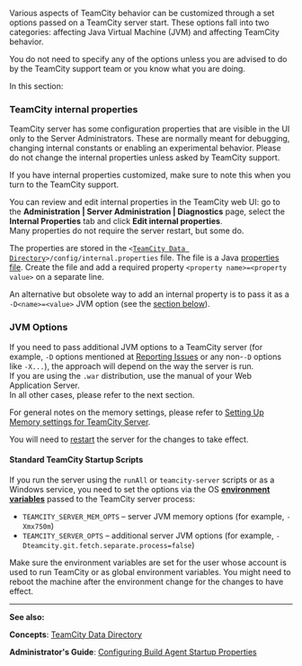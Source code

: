 [//]: # (title: Configuring TeamCity Server Startup Properties)
[//]: # (auxiliary-id: Configuring TeamCity Server Startup Properties)

Various aspects of TeamCity behavior can be customized through a set options passed on a TeamCity server start. These options fall into two categories: affecting Java Virtual Machine (JVM) and affecting TeamCity behavior.

<note>

You do not need to specify any of the options unless you are advised to do by the TeamCity support team or you know what you are doing.
</note>

In this section:

<tag-list of="chapter" mode="tree" depth="4"/>

### TeamCity internal properties 

TeamCity server has some configuration properties that are visible in the UI only to the Server Administrators. These are normally meant for debugging, changing internal constants or enabling an experimental behavior. Please do not change the internal properties unless asked by TeamCity support.

If you have internal properties customized, make sure to note this when you turn to the TeamCity support.

You can review and edit internal properties in the TeamCity web UI: go to the __Administration | Server Administration | Diagnostics__ page, select the __Internal Properties__ tab and click __Edit internal properties__.   
Many properties do not require the server restart, but some do.

The properties are stored in the `<`[`TeamCity Data Directory`](teamcity-data-directory.md)`>/config/internal.properties` file. The file is a Java [properties file](http://en.wikipedia.org/wiki/.properties). Create the file and add a required property `<property name>=<property value>` on a separate line.

An alternative but obsolete way to add an internal property is to pass it as a `-D<name>=<value>` JVM option (see the [section below](#JVM+Options)).

### JVM Options

If you need to pass additional JVM options to a TeamCity server (for example, `-D` options mentioned at [Reporting Issues](reporting-issues.md) or any non\-`-D` options like `-X...`), the approach will depend on the way the server is run.    
If you are using the `.war` distribution, use the manual of your Web Application Server.    
In all other cases, please refer to the next section.

For general notes on the memory settings, please refer to [Setting Up Memory settings for TeamCity Server](installing-and-configuring-the-teamcity-server.md).

You will need to [restart](installing-and-configuring-the-teamcity-server.md) the server for the changes to take effect.

#### Standard TeamCity Startup Scripts

If you run the server using the `runAll` or `teamcity-server` scripts or as a Windows service, you need to set the options via the OS __[environment variables](http://en.wikipedia.org/wiki/Environment_variable)__ passed to the TeamCity server process:
* `TEAMCITY_SERVER_MEM_OPTS` – server JVM memory options (for example, `-Xmx750m`)
* `TEAMCITY_SERVER_OPTS` – additional server JVM options (for example, `-Dteamcity.git.fetch.separate.process=false`)

Make sure the environment variables are set for the user whose account is used to run TeamCity or as global environment variables. You might need to reboot the machine after the environment change for the changes to have effect.

 __  __

__See also:__


__Concepts__: [TeamCity Data Directory](teamcity-data-directory.md)  

__Administrator's Guide__: [Configuring Build Agent Startup Properties](configuring-build-agent-startup-properties.md) 

